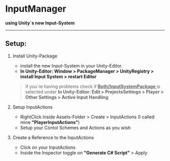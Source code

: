 # InputManager
**using Unity´s new Input-System**

<hr />

## Setup:
1. Install Unity-Package
    - install the new Input-System in your Unity-Editor. 
    - **In Unity-Editor: Window > PackageManager > UnityRegistry > install Input System > restart Editor**
    
    
    > if you´re having problems check if <ins> **Both/InputSystemPackage** </ins> is selected under **In Unity-Editor: Edit > ProjectsSettings > Player > Other Settings > Active Input Handling**

2. Setup InputActions
    - RightClick inside Assets-Folder > Create > InputActions (I called mine **"PlayerInputActions"**)
    - Setup your Contol Schemes and Actions as you wish

3. Create a Reference to the InputActions
    - Click on your InputActions
    - Inside the Inspector toggle on **"Generate C# Script"** > Apply
